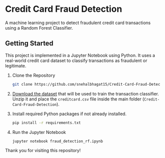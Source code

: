 # Credit Card Fraud Detection

A machine learning project to detect fraudulent credit card transactions using a Random Forest Classifier.

## Getting Started

This project is implemented in a Jupyter Notebook using Python. It uses a real-world credit card dataset to classify transactions as fraudulent or legitimate.

1. Clone the Repository  
   ```bash
   git clone https://github.com/snehalbhagat15/Credit-Card-Fraud-Detection.git
   ```

2. [Download the dataset](https://www.kaggle.com/datasets/mlg-ulb/creditcardfraud) that will be used to train the transaction classifier. Unzip it and place the `creditcard.csv` file inside the main folder (`Credit-Card-Fraud-Detection`).

3. Install required Python packages if not already installed.  
   ```bash
   pip install -r requirements.txt
   ```

4. Run the Jupyter Notebook  
   ```bash
   jupyter notebook fraud_detection_rf.ipynb
   ```

Thank you for visiting this repository!
